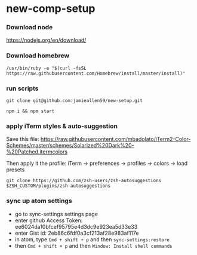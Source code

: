 new-comp-setup
==============

### Download node
https://nodejs.org/en/download/

### Download homebrew
`/usr/bin/ruby -e "$(curl -fsSL https://raw.githubusercontent.com/Homebrew/install/master/install)"`

### run scripts
`git clone git@github.com:jamieallen59/new-setup.git`

`npm i && npm start`

### apply iTerm styles & auto-suggestion
Save this file: https://raw.githubusercontent.com/mbadolato/iTerm2-Color-Schemes/master/schemes/Solarized%20Dark%20-%20Patched.itermcolors

Then apply it the profile: iTerm → preferences → profiles → colors → load presets

`git clone https://github.com/zsh-users/zsh-autosuggestions $ZSH_CUSTOM/plugins/zsh-autosuggestions`

### sync up atom settings
- go to sync-settings settings page
- enter github Access Token: ee6024da10bfcef95795e4d3dc9e923ea5d33e33
- enter Gist id: 2eb86c6fdf0a3cf213af28e983af117e
- in atom, type `Cmd + shift + p` and then `sync-settings:restore`
- then `Cmd + shift + p` and then `Window: Install shell commands`

